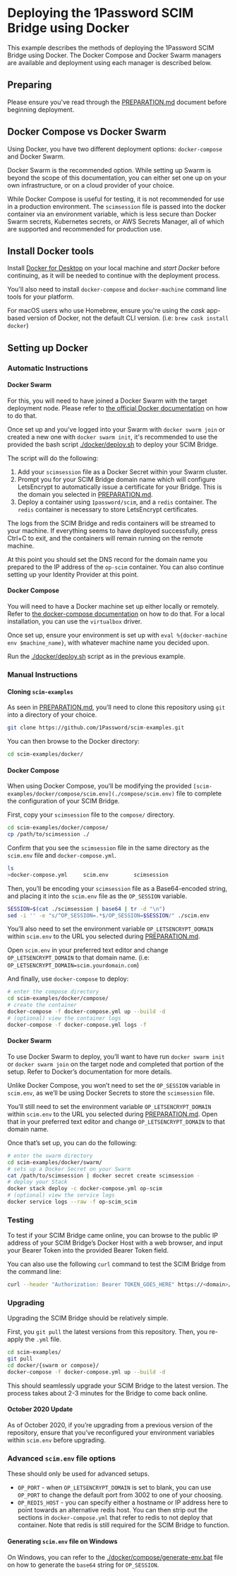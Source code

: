 # Deploying the 1Password SCIM Bridge using Docker

This example describes the methods of deploying the 1Password SCIM Bridge using Docker. The Docker Compose and Docker Swarm managers are available and deployment using each manager is described below.

## Preparing

Please ensure you've read through the [PREPARATION.md](/PREPARATION.md) document before beginning deployment.

## Docker Compose vs Docker Swarm

Using Docker, you have two different deployment options: `docker-compose` and Docker Swarm.

Docker Swarm is the recommended option. While setting up Swarm is beyond the scope of this documentation, you can either set one up on your own infrastructure, or on a cloud provider of your choice.

While Docker Compose is useful for testing, it is not recommended for use in a production environment. The `scimsession` file is passed into the docker container via an environment variable, which is less secure than Docker Swarm secrets, Kubernetes secrets, or AWS Secrets Manager, all of which are supported and recommended for production use.

## Install Docker tools

Install [Docker for Desktop](https://www.docker.com/products/docker-desktop) on your local machine and _start Docker_ before continuing, as it will be needed to continue with the deployment process.

You'll also need to install `docker-compose` and `docker-machine` command line tools for your platform.

For macOS users who use Homebrew, ensure you're using the _cask_ app-based version of Docker, not the default CLI version. (i.e: `brew cask install docker`)

## Setting up Docker

### Automatic Instructions

#### Docker Swarm

For this, you will need to have joined a Docker Swarm with the target deployment node. Please refer to [the official Docker documentation](https://docs.docker.com/engine/swarm/swarm-tutorial/create-swarm/) on how to do that.

Once set up and you've logged into your Swarm with `docker swarm join` or created a new one with `docker swarm init`, it's recommended to use the provided the bash script [./docker/deploy.sh](deploy.sh) to deploy your SCIM Bridge.

The script will do the following:

1. Add your `scimsession` file as a Docker Secret within your Swarm cluster.
2. Prompt you for your SCIM Bridge domain name which will configure LetsEncrypt to automatically issue a certificate for your Bridge. This is the domain you selected in [PREPARATION.md](/PREPARATION.md).
3. Deploy a container using `1password/scim`, and a `redis` container. The `redis` container is necessary to store LetsEncrypt certificates.

The logs from the SCIM Bridge and redis containers will be streamed to your machine. If everything seems to have deployed successfully, press Ctrl+C to exit, and the containers will remain running on the remote machine.

At this point you should set the DNS record for the domain name you prepared to the IP address of the `op-scim` container. You can also continue setting up your Identity Provider at this point.

#### Docker Compose

You will need to have a Docker machine set up either locally or remotely. Refer to [the docker-compose documentation](https://docs.docker.com/machine/reference/create/) on how to do that. For a local installation, you can use the `virtualbox` driver.

Once set up, ensure your environment is set up with `eval %{docker-machine env $machine_name}`, with whatever machine name you decided upon.

Run the [./docker/deploy.sh](deploy.sh) script as in the previous example.

### Manual Instructions

#### Cloning `scim-examples`

As seen in [PREPARATION.md](/PREPARATION.md), you’ll need to clone this repository using `git` into a directory of your choice.

```bash
git clone https://github.com/1Password/scim-examples.git
```

You can then browse to the Docker directory:

```bash
cd scim-examples/docker/
```

#### Docker Compose

When using Docker Compose, you’ll be modifying the provided `[scim-examples/docker/compose/scim.env](./compose/scim.env)` file to complete the configuration of your SCIM Bridge.

First, copy your `scimsession` file to the `compose/` directory.

```bash
cd scim-examples/docker/compose/
cp /path/to/scimsession ./
```

Confirm that you see the `scimsession` file in the same directory as the `scim.env` file and `docker-compose.yml`.

```bash
ls
>docker-compose.yml     scim.env        scimsession
```

Then, you’ll be encoding your `scimsession` file as a Base64-encoded string, and placing it into the `scim.env` file as the `OP_SESSION` variable.

```bash
SESSION=$(cat ./scimsession | base64 | tr -d "\n")
sed -i '' -e "s/^OP_SESSION=.*$/OP_SESSION=$SESSION/" ./scim.env
```

You’ll also need to set the environment variable `OP_LETSENCRYPT_DOMAIN` within `scim.env` to the URL you selected during [PREPARATION.md](/PREPARATION.md). 

Open `scim.env` in your preferred text editor and change `OP_LETSENCRYPT_DOMAIN` to that domain name. (i.e: `OP_LETSENCRYPT_DOMAIN=scim.yourdomain.com`)

And finally, use `docker-compose` to deploy:

```bash
# enter the compose directory
cd scim-examples/docker/compose/
# create the container
docker-compose -f docker-compose.yml up --build -d
# (optional) view the container logs
docker-compose -f docker-compose.yml logs -f
```

#### Docker Swarm

To use Docker Swarm to deploy, you’ll want to have run `docker swarm init` or `docker swarm join` on the target node and completed that portion of the setup. Refer to Docker’s documentation for more details.

Unlike Docker Compose, you won’t need to set the `OP_SESSION` variable in `scim.env`, as we’ll be using Docker Secrets to store the `scimsession` file.

You’ll still need to set the environment variable `OP_LETSENCRYPT_DOMAIN` within `scim.env` to the URL you selected during [PREPARATION.md](/PREPARATION.md). Open that in your preferred text editor and change `OP_LETSENCRYPT_DOMAIN` to that domain name.

Once that’s set up, you can do the following:

```bash
# enter the swarm directory
cd scim-examples/docker/swarm/
# sets up a Docker Secret on your Swarm
cat /path/to/scimsession | docker secret create scimsession -
# deploy your Stack
docker stack deploy -c docker-compose.yml op-scim
# (optional) view the service logs
docker service logs --raw -f op-scim_scim
```

### Testing

To test if your SCIM Bridge came online, you can browse to the public IP address of your SCIM Bridge’s Docker Host with a web browser, and input your Bearer Token into the provided Bearer Token field.

You can also use the following `curl` command to test the SCIM Bridge from the command line:

```bash
curl --header "Authorization: Bearer TOKEN_GOES_HERE" https://<domain>/scim/Users
```

### Upgrading

Upgrading the SCIM Bridge should be relatively simple.

First, you `git pull` the latest versions from this repository. Then, you re-apply the `.yml` file.

```bash
cd scim-examples/
git pull
cd docker/{swarm or compose}/
docker-compose -f docker-compose.yml up --build -d
```

This should seamlessly upgrade your SCIM Bridge to the latest version. The process takes about 2-3 minutes for the Bridge to come back online.

#### October 2020 Update

As of October 2020, if you’re upgrading from a previous version of the repository, ensure that you’ve reconfigured your environment variables within `scim.env` before upgrading.

### Advanced `scim.env` file options

These should only be used for advanced setups.

* `OP_PORT` - when `OP_LETSENCRYPT_DOMAIN` is set to blank, you can use `OP_PORT` to change the default port from 3002 to one of your choosing.
* `OP_REDIS_HOST` - you can specify either a hostname or IP address here to point towards an alternative redis host. You can then strip out the sections in `docker-compose.yml` that refer to redis to not deploy that container. Note that redis is still required for the SCIM Bridge to function.

#### Generating `scim.env` file on Windows

On Windows, you can refer to the [./docker/compose/generate-env.bat](generate-env.bat) file on how to generate the `base64` string for `OP_SESSION`.
